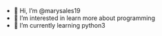 - 👋 Hi, I’m @marysales19
- 👀 I’m interested in learn more about programming
- 🌱 I’m currently learning  python3


<!---
marysales19/marysales19 is a ✨ special ✨ repository because its `README.md` (this file) appears on your GitHub profile.
You can click the Preview link to take a look at your changes.
--->
